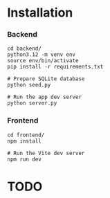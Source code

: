 # Installation

### Backend
```
cd backend/
python3.12 -m venv env
source env/bin/activate
pip install -r requirements.txt

# Prepare SQLite database
python seed.py

# Run the app dev server
python server.py
```


### Frontend
```
cd frontend/
npm install

# Run the Vite dev server
npm run dev
```

# TODO

